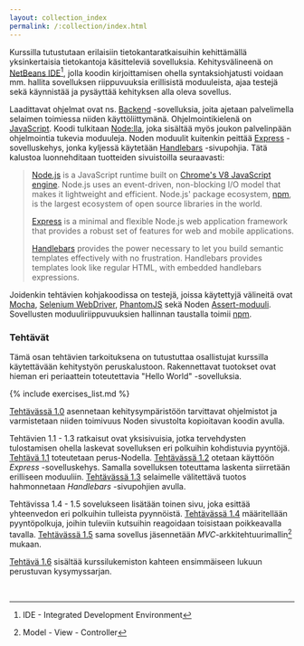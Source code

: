 ```yaml
---
layout: collection_index
permalink: /:collection/index.html
---
```




Kurssilla tutustutaan erilaisiin tietokantaratkaisuihin kehittämällä yksinkertaisia tietokantoja käsitteleviä sovelluksia. Kehitysvälineenä on [NetBeans IDE][netbeans][^1], jolla koodin kirjoittamisen ohella syntaksiohjatusti voidaan mm. hallita sovelluksen riippuvuuksia erillisistä moduuleista, ajaa testejä sekä käynnistää ja pysäyttää kehityksen alla oleva sovellus.

[^1]: IDE - Integrated Development Environment 

Laadittavat ohjelmat ovat ns. [Backend][front_and_back_ends] -sovelluksia, joita ajetaan palvelimella selaimen toimiessa niiden käyttöliittymänä. Ohjelmointikielenä on [JavaScript][js]. Koodi tulkitaan [Node:lla][node], joka sisältää myös joukon palvelinpään ohjelmointia tukevia moduuleja. Noden moduulit kuitenkin peittää [Express][express] -sovelluskehys, jonka kyljessä käytetään [Handlebars][handlebars] -sivupohjia. Tätä kalustoa luonnehditaan tuotteiden sivuistoilla seuraavasti:

> [Node.js][node] is a JavaScript runtime built on [Chrome's V8 JavaScript engine][v8]. Node.js uses an event-driven, non-blocking I/O model that makes it lightweight and efficient. Node.js' package ecosystem, [npm][npm-site], is the largest ecosystem of open source libraries in the world.
>
> [Express][express] is a minimal and flexible Node.js web application framework that provides a robust set of features for web and mobile applications.
>
> [Handlebars][handlebars] provides the power necessary to let you build semantic templates effectively with no frustration. Handlebars provides templates look like regular HTML, with embedded handlebars expressions.

Joidenkin tehtävien kohjakoodissa on testejä, joissa käytettyjä välineitä ovat [Mocha][mocha], [Selenium WebDriver][selenium], [PhantomJS][phantom] sekä Noden [Assert-moduuli][assert]. Sovellusten moduuliriippuvuuksien hallinnan taustalla toimii [npm][npm].

[mocha]: https://mochajs.org
[selenium]: http://www.seleniumhq.org/docs/03_webdriver.jsp
[phantom]: http://phantomjs.org
[assert]: https://nodejs.org/dist/latest-v6.x/docs/api/assert.html
[npm]: https://docs.npmjs.com


[netbeans]: http://netbeans.org  
[js]: https://developer.mozilla.org/en-US/docs/Web/JavaScript

[node]: https://nodejs.org 
[v8]: https://developers.google.com/v8/
[npm-site]: https://www.npmjs.com

[express]: http://expressjs.com  
[handlebars]: http://handlebarsjs.com

[front_and_back_ends]: https://en.wikipedia.org/wiki/Front_and_back_ends

### Tehtävät

Tämä osan tehtävien tarkoituksena on tutustuttaa osallistujat kurssilla käytettävään kehitystyön peruskalustoon. Rakennettavat tuotokset ovat hieman eri periaattein toteutettavia "Hello World" -sovelluksia. 

{% include exercises_list.md %}

[Tehtävässä 1.0](tehtava10) asennetaan kehitysympäristöön tarvittavat ohjelmistot ja varmistetaan niiden toimivuus Noden sivustolta kopioitavan koodin avulla. 

Tehtävien 1.1 - 1.3 ratkaisut ovat yksisivuisia, jotka tervehdysten tulostamisen ohella laskevat sovelluksen eri polkuihin kohdistuvia pyyntöjä. [Tehtävä 1.1](tehtava11) toteutetaan perus-Nodella. [Tehtävässä 1.2](tehtava12) otetaan käyttöön *Express* -sovelluskehys. Samalla sovelluksen toteuttama laskenta siirretään erilliseen moduuliin. [Tehtävässä 1.3](tehtava13) selaimelle välitettävä tuotos hahmonnetaan *Handlebars* -sivupohjien avulla. 

Tehtävissa 1.4 - 1.5 sovelukseen lisätään toinen sivu, joka esittää yhteenvedon eri polkuihin tulleista pyynnöistä. [Tehtävässä 1.4](tehtava14) määritellään pyyntöpolkuja, joihin tuleviin kutsuihin reagoidaan toisistaan poikkeavalla tavalla.  [Tehtävässä 1.5](tehtava15) sama sovellus jäsennetään *MVC*-arkkitehtuurimallin[^2] mukaan. 

[Tehtävä 1.6](tehtava16) sisältää kurssilukemiston kahteen ensimmäiseen lukuun perustuvan kysymyssarjan.

[^2]: Model - View - Controller


<br />

